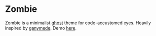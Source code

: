 # Zombie

Zombie is a minimalist [ghost](https://ghost.org/) theme for code-accustomed eyes. Heavily inspired by [ganymede](https://github.com/itsmingjie/ganymede). Demo [here](https://rbansal.dev).

